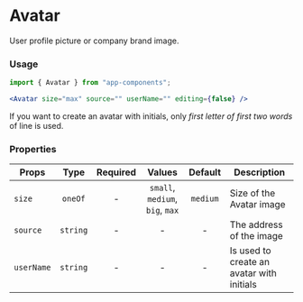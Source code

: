 # Avatar

User profile picture or company brand image.

### Usage

```js
import { Avatar } from "app-components";
```

```jsx
<Avatar size="max" source="" userName="" editing={false} />
```

If you want to create an avatar with initials, only _first letter of first two words_ of line is used.

### Properties

| Props      |   Type   | Required |             Values              | Default  | Description                                  |
| ---------- | :------: | :------: | :-----------------------------: | :------: | -------------------------------------------- |
| `size`     | `oneOf`  |    -     | `small`, `medium`, `big`, `max` | `medium` | Size of the Avatar image                            |
| `source`   | `string` |    -     |                -                |    -     | The address of the image                     |
| `userName` | `string` |    -     |                -                |    -     | Is used to create an avatar with initials    |
